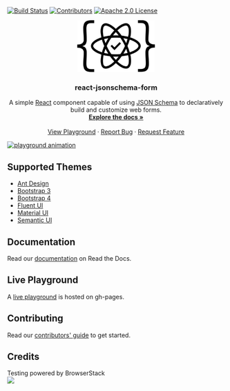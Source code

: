 [![Build Status][build-shield]][build-url]
[![Contributors][contributors-shield]][contributors-url]
[![Apache 2.0 License][license-shield]][license-url]

<p align="center">
  <a href="https://github.com/rjsf-team/react-jsonschema-form">
    <img src="https://raw.githubusercontent.com/rjsf-team/react-jsonschema-form/59a8206e148474bea854bbb004f624143fbcbac8/packages/core/logo.png" alt="Logo" width="180" height="120">
  </a>

  <h3 align="center">react-jsonschema-form</h3>

  <p align="center">
    A simple <a href="http://facebook.github.io/react/">React</a> component capable of using <a href="http://json-schema.org/">JSON Schema</a> to declaratively build and customize web forms.
    <br />
    <a href="https://react-jsonschema-form.readthedocs.io/en/latest/"><strong>Explore the docs »</strong></a>
    <br />
    <br />
    <a href="https://rjsf-team.github.io/react-jsonschema-form/">View Playground</a>
    ·
    <a href="https://github.com/rjsf-team/react-jsonschema-form/issues">Report Bug</a>
    ·
    <a href="https://github.com/rjsf-team/react-jsonschema-form/issues">Request Feature</a>
  </p>
</p>

[![playground animation](https://i.imgur.com/M8ZCES5.gif)](https://rjsf-team.github.io/react-jsonschema-form/)

## Supported Themes

- [Ant Design](https://github.com/rjsf-team/react-jsonschema-form/tree/master/packages/antd)
- [Bootstrap 3](https://github.com/rjsf-team/react-jsonschema-form/tree/master/packages/core)
- [Bootstrap 4](https://github.com/rjsf-team/react-jsonschema-form/tree/master/packages/bootstrap-4)
- [Fluent UI](https://github.com/rjsf-team/react-jsonschema-form/tree/master/packages/fluent-ui)
- [Material UI](https://github.com/rjsf-team/react-jsonschema-form/tree/master/packages/material-ui)
- [Semantic UI](https://github.com/rjsf-team/react-jsonschema-form/tree/master/packages/semantic-ui)

## Documentation

Read our [documentation](https://react-jsonschema-form.readthedocs.io/en/latest/) on Read the Docs.

## Live Playground

A [live playground](https://rjsf-team.github.io/react-jsonschema-form/) is hosted on gh-pages.

## Contributing

Read our [contributors' guide](https://react-jsonschema-form.readthedocs.io/en/latest/contributing/) to get started.

## Credits

Testing powered by BrowserStack<br>
<a target="_blank" href="https://www.browserstack.com/"><img width="200" src="https://user-images.githubusercontent.com/1689183/51487090-4ea04f80-1d57-11e9-9a91-79b7ef8d2013.png"></a>

[build-shield]: https://github.com/rjsf-team/react-jsonschema-form/workflows/CI/badge.svg
[build-url]: https://github.com/rjsf-team/react-jsonschema-form/actions
[contributors-shield]: https://img.shields.io/github/contributors/rjsf-team/react-jsonschema-form.svg
[contributors-url]: https://github.com/rjsf-team/react-jsonschema-form/graphs/contributors
[license-shield]: https://img.shields.io/badge/license-Apache%202.0-blue.svg?style=flat-square
[license-url]: https://choosealicense.com/licenses/apache-2.0/
